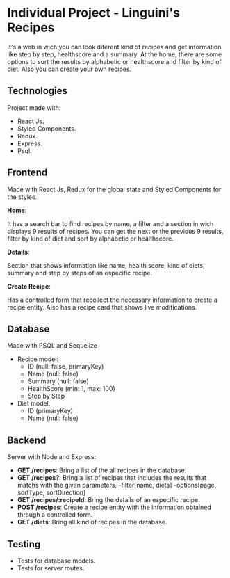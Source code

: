 # Individual Project - Linguini's Recipes

It's a web in wich you can look diferent kind of recipes and get information like step by step, healthscore and a summary. At the home, there are some options to sort the results by alphabetic or healthscore and filter by kind of diet. Also you can create your own recipes.

## Technologies
Project made with:
- React Js.
- Styled Components.
- Redux.
- Express.
- Psql.

## Frontend

Made with React Js, Redux for the global state and Styled Components for the styles.

__Home__:

It has a search bar to find recipes by name, a filter and a section in wich displays 9 results of recipes. You can get the next or the previous 9 results, filter by kind of diet and sort by alphabetic or healthscore.

__Details__:

Section that shows information like name, health score, kind of diets, summary and step by steps of an especific recipe. 

__Create Recipe__:

Has a controlled form that recollect the necessary information to create a recipe entity. Also has a recipe card that shows live modifications.

## Database

Made with PSQL and Sequelize

- Recipe model:
  - ID (null: false, primaryKey)
  - Name (null: false)
  - Summary (null: false)
  - HealthScore (min: 1, max: 100)
  - Step by Step
- Diet model:
  - ID (primaryKey)
  - Name (null: false)

## Backend

Server with Node and Express:

- __GET /recipes__: Bring a list of the all recipes in the database.
- __GET /recipes?__: Bring a list of recipes that includes the results that matchs with the given parameters.
  -filter[name, diets]
  -options[page, sortType, sortDirection]
- __GET /recipes/:recipeId__: Bring the details of an especific recipe.
- __POST /recipes__: Create a recipe entity with the information obtained through a controlled form.
- __GET /diets__: Bring all kind of recipes in the database.

## Testing

- Tests for database models.
- Tests for server routes.
